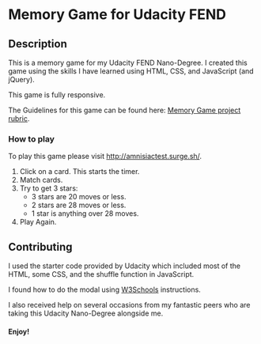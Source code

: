 # Memory Game for Udacity FEND

## Description

This is a memory game for my Udacity FEND Nano-Degree. I created this game using
the skills I have learned using HTML, CSS, and JavaScript (and jQuery).

This game is fully responsive.

The Guidelines for this game can be found here:
[ Memory Game project rubric](https://review.udacity.com/#!/rubrics/591/view).

### How to play

To play this game please visit http://amnisiactest.surge.sh/. 

1.  Click on a card. This starts the timer.
2.  Match cards.
3.  Try to get 3 stars:
    - 3 stars are 20 moves or less.
    - 2 stars are 28 moves or less.
    - 1 star is anything over 28 moves.
4.  Play Again.

## Contributing

I used the starter code provided by Udacity which included most of the HTML, some CSS, and the shuffle function in JavaScript.

I found how to do the modal using
[W3Schools](https://www.w3schools.com/howto/howto_css_modals.asp) instructions.

I also received help on several occasions from my fantastic peers who are taking
this Udacity Nano-Degree alongside me.

#### Enjoy!
